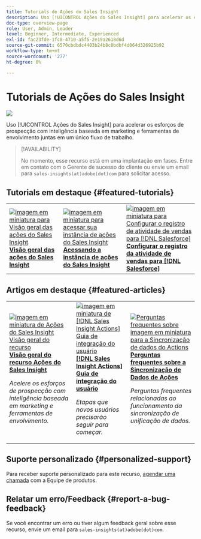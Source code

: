 ```yaml
---
title: Tutorials de Ações do Sales Insight
description: Uso [!UICONTROL Ações do Sales Insight] para acelerar os esforços de prospecção com inteligência baseada em marketing e ferramentas de envolvimento juntas em um único fluxo de trabalho.
doc-type: overview-page
role: User, Admin, Leader
level: Beginner, Intermediate, Experienced
exl-id: fac23fde-1fc8-4710-a5f5-2e19a2618d6d
source-git-commit: 6570cbdbdc4403b24b8c0bdbf4d064d326925b92
workflow-type: tm+mt
source-wordcount: '277'
ht-degree: 0%

---
```


# Tutorials de Ações do Sales Insight

![](assets/header.png)

Uso [!UICONTROL Ações do Sales Insight] para acelerar os esforços de prospecção com inteligência baseada em marketing e ferramentas de envolvimento juntas em um único fluxo de trabalho.

>[!AVAILABILITY]
>
>No momento, esse recurso está em uma implantação em fases. Entre em contato com o Gerente de sucesso do cliente ou envie um email para `sales-insights(at)adobe(dot)com` para solicitar acesso.

## Tutorials em destaque {#featured-tutorials}

<table style="table-layout:fixed">
<tr>
<td>
<a href="/help/sales-insight-actions/sales-insight-actions-overview.md"><img alt="imagem em miniatura para Visão geral das ações do Sales Insight" src="assets/sales-insight-actions-feature-overview-videothumb.png" /></a>
<div><a href="/help/sales-insight-actions/sales-insight-actions-overview.md"><strong>Visão geral das ações do Sales Insight</strong></a></div>
</td>
<td>
<a href="/help/sales-insight-actions/accessing-your-sales-insight-actions-instance.md"><img alt="imagem em miniatura para acessar sua instância de ações do Sales Insight" src="assets/accessing-your-sales-insight-actions-instance-videothumb.png" /></a>
<div><a href="/help/sales-insight-actions/accessing-your-sales-insight-actions-instance.md"><strong>Acessando a instância de ações do Sales Insight</strong></a></div>
</td>
<td>
<a href="/help/sales-insight-actions/configure-sales-activity-logging-to-salesforce.md"><img alt="imagem em miniatura para Configurar o registro de atividade de vendas para [!DNL Salesforce]" src="assets/configure-sales-activity-logging-to-salesforce-videothumb.png" /></a>
<div><a href="/help/sales-insight-actions/configure-sales-activity-logging-to-salesforce.md"><strong>Configurar o registro da atividade de vendas para [!DNL Salesforce]</strong></a></div>
</td>
</tr>
</table>

## Artigos em destaque {#featured-articles}

<table style="table-layout:fixed">
<tr>
<td>
<a href="https://experienceleague.adobe.com/docs/marketo/using/product-docs/marketo-sales-insight/actions/sales-insight-actions-feature-overview.html"><img alt="imagem em miniatura de Ações do Sales Insight Visão geral do recurso" src="assets/sales-insight-actions-feature-overview-thumb.png" /></a>
<div><a href="https://experienceleague.adobe.com/docs/marketo/using/product-docs/marketo-sales-insight/actions/sales-insight-actions-feature-overview.html"><strong>Visão geral do recurso Ações do Sales Insight</strong></a></div>
<p><em>Acelere os esforços de prospecção com inteligência baseada em marketing e ferramentas de envolvimento.</em></p>
</td>
<td>
<a href="https://experienceleague.adobe.com/docs/marketo/using/product-docs/marketo-sales-insight/actions/getting-started/sales-insight-actions-user-onboarding-checklist.html"><img alt="imagem em miniatura de [!DNL Sales Insight Actions] Guia de integração do usuário" src="assets/sales-insight-actions-user-onboarding-guide-thumb.png" /></a>
<div><a href="https://experienceleague.adobe.com/docs/marketo/using/product-docs/marketo-sales-insight/actions/getting-started/sales-insight-actions-user-onboarding-checklist.html"><strong>[!DNL Sales Insight Actions] Guia de integração do usuário</strong></a></div>
<p><em>Etapas que novos usuários precisarão seguir para começar.</em></p>
</td>
<td>
<a href="https://experienceleague.adobe.com/docs/marketo/using/product-docs/marketo-sales-insight/actions/admin/actions-data-sync-faq.html"><img alt="Perguntas frequentes sobre imagem em miniatura para a Sincronização de dados do Actions" src="assets/actions-data-sync-faq-thumb.png" /></a>
<div><a href="https://experienceleague.adobe.com/docs/marketo/using/product-docs/marketo-sales-insight/actions/admin/actions-data-sync-faq.html"><strong>Perguntas frequentes sobre a Sincronização de Dados de Ações</strong></a></div>
<p><em>Perguntas frequentes relacionadas ao funcionamento da sincronização de unificação de dados.</em></p>
</td>
</tr>
</table>

## Suporte personalizado {#personalized-support}

Para receber suporte personalizado para este recurso, [agendar uma chamada](https://outlook.office365.com/owa/calendar/AdobeInc1@adobe.onmicrosoft.com/bookings/) com a Equipe de produtos.

## Relatar um erro/Feedback {#report-a-bug-feedback}

Se você encontrar um erro ou tiver algum feedback geral sobre esse recurso, envie um email para `sales-insights(at)adobe(dot)com`.
